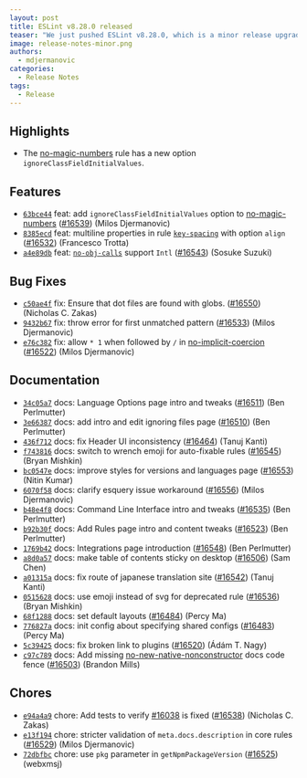 ```yaml
---
layout: post
title: ESLint v8.28.0 released
teaser: "We just pushed ESLint v8.28.0, which is a minor release upgrade of ESLint. This release adds some new features and fixes several bugs found in the previous release."
image: release-notes-minor.png
authors:
  - mdjermanovic
categories:
  - Release Notes
tags:
  - Release
---
```




## Highlights

* The [no-magic-numbers](/docs/latest/rules/no-magic-numbers) rule has a new option `ignoreClassFieldInitialValues`.




## Features


* [`63bce44`](https://github.com/eslint/eslint/commit/63bce44e7b6326e1e94fc7f6283df8de7bbac273) feat: add `ignoreClassFieldInitialValues` option to [no-magic-numbers](/docs/rules/no-magic-numbers) ([#16539](https://github.com/eslint/eslint/issues/16539)) (Milos Djermanovic)
* [`8385ecd`](https://github.com/eslint/eslint/commit/8385ecdbbe342211e20aebe76fa7affe8ec04c33) feat: multiline properties in rule [`key-spacing`](/docs/rules/key-spacing) with option `align` ([#16532](https://github.com/eslint/eslint/issues/16532)) (Francesco Trotta)
* [`a4e89db`](https://github.com/eslint/eslint/commit/a4e89dbe85589dab982885872dc206e090c27b3c) feat: [`no-obj-calls`](/docs/rules/no-obj-calls) support `Intl` ([#16543](https://github.com/eslint/eslint/issues/16543)) (Sosuke Suzuki)






## Bug Fixes


* [`c50ae4f`](https://github.com/eslint/eslint/commit/c50ae4f840d1ee9dc7b80a46c887398c0ec0a67c) fix: Ensure that dot files are found with globs. ([#16550](https://github.com/eslint/eslint/issues/16550)) (Nicholas C. Zakas)
* [`9432b67`](https://github.com/eslint/eslint/commit/9432b67f76ddd7b8a73d37e8a041a9ff25822f0c) fix: throw error for first unmatched pattern ([#16533](https://github.com/eslint/eslint/issues/16533)) (Milos Djermanovic)
* [`e76c382`](https://github.com/eslint/eslint/commit/e76c3827727b48c16af8467c02c31160e5595d83) fix: allow `* 1` when followed by `/` in [no-implicit-coercion](/docs/rules/no-implicit-coercion) ([#16522](https://github.com/eslint/eslint/issues/16522)) (Milos Djermanovic)




## Documentation


* [`34c05a7`](https://github.com/eslint/eslint/commit/34c05a779ada3142995392ae12978461900088df) docs: Language Options page intro and tweaks ([#16511](https://github.com/eslint/eslint/issues/16511)) (Ben Perlmutter)
* [`3e66387`](https://github.com/eslint/eslint/commit/3e663873c97773ab1ecdff54aaa122075d5bb389) docs: add intro and edit ignoring files page ([#16510](https://github.com/eslint/eslint/issues/16510)) (Ben Perlmutter)
* [`436f712`](https://github.com/eslint/eslint/commit/436f712843360f98b2bd63256bf0c4f77013b54c) docs: fix Header UI inconsistency ([#16464](https://github.com/eslint/eslint/issues/16464)) (Tanuj Kanti)
* [`f743816`](https://github.com/eslint/eslint/commit/f74381696703d8eed0e175d42f96904a3d1cb4cb) docs: switch to wrench emoji for auto-fixable rules ([#16545](https://github.com/eslint/eslint/issues/16545)) (Bryan Mishkin)
* [`bc0547e`](https://github.com/eslint/eslint/commit/bc0547eb149a1e04211826662d2d798fb331983d) docs: improve styles for versions and languages page ([#16553](https://github.com/eslint/eslint/issues/16553)) (Nitin Kumar)
* [`6070f58`](https://github.com/eslint/eslint/commit/6070f58d802d77c6c781c6bc1f554eef8b3d8f68) docs: clarify esquery issue workaround ([#16556](https://github.com/eslint/eslint/issues/16556)) (Milos Djermanovic)
* [`b48e4f8`](https://github.com/eslint/eslint/commit/b48e4f89c59bd1c5408e3db492a0e95a402820bd) docs: Command Line Interface intro and tweaks ([#16535](https://github.com/eslint/eslint/issues/16535)) (Ben Perlmutter)
* [`b92b30f`](https://github.com/eslint/eslint/commit/b92b30f93db64314827305b552cbb832c63fa949) docs: Add Rules page intro and content tweaks ([#16523](https://github.com/eslint/eslint/issues/16523)) (Ben Perlmutter)
* [`1769b42`](https://github.com/eslint/eslint/commit/1769b423392512db4adf1eff75896c1ac0c3606b) docs: Integrations page introduction ([#16548](https://github.com/eslint/eslint/issues/16548)) (Ben Perlmutter)
* [`a8d0a57`](https://github.com/eslint/eslint/commit/a8d0a57cbc29a917258df41d3254ecd29bcf61ab) docs: make table of contents sticky on desktop ([#16506](https://github.com/eslint/eslint/issues/16506)) (Sam Chen)
* [`a01315a`](https://github.com/eslint/eslint/commit/a01315a7d8f3a70468b7a644fde01d6983778c6b) docs: fix route of japanese translation site ([#16542](https://github.com/eslint/eslint/issues/16542)) (Tanuj Kanti)
* [`0515628`](https://github.com/eslint/eslint/commit/05156285396eba9ce3d3a0990a8c89d5bc229636) docs: use emoji instead of svg for deprecated rule ([#16536](https://github.com/eslint/eslint/issues/16536)) (Bryan Mishkin)
* [`68f1288`](https://github.com/eslint/eslint/commit/68f12882fbaeda8ffb26425d42d261346ff5af51) docs: set default layouts ([#16484](https://github.com/eslint/eslint/issues/16484)) (Percy Ma)
* [`776827a`](https://github.com/eslint/eslint/commit/776827a1748da88a25e7903bd794f5439de922b5) docs: init config about specifying shared configs ([#16483](https://github.com/eslint/eslint/issues/16483)) (Percy Ma)
* [`5c39425`](https://github.com/eslint/eslint/commit/5c39425fc55ecc0b97bbd07ac22654c0eb4f789c) docs: fix broken link to plugins ([#16520](https://github.com/eslint/eslint/issues/16520)) (Ádám T. Nagy)
* [`c97c789`](https://github.com/eslint/eslint/commit/c97c7897686ac4dc2828537d6a017f3c99f7d905) docs: Add missing [no-new-native-nonconstructor](/docs/rules/no-new-native-nonconstructor) docs code fence ([#16503](https://github.com/eslint/eslint/issues/16503)) (Brandon Mills)








## Chores


* [`e94a4a9`](https://github.com/eslint/eslint/commit/e94a4a95ee301b0344d3292c37a0b29d8e18ab30) chore: Add tests to verify [#16038](https://github.com/eslint/eslint/issues/16038) is fixed ([#16538](https://github.com/eslint/eslint/issues/16538)) (Nicholas C. Zakas)
* [`e13f194`](https://github.com/eslint/eslint/commit/e13f194f89f591730aa955f7b62192c7e8296069) chore: stricter validation of `meta.docs.description` in core rules ([#16529](https://github.com/eslint/eslint/issues/16529)) (Milos Djermanovic)
* [`72dbfbc`](https://github.com/eslint/eslint/commit/72dbfbc0c45d2b9d19b21c6a5a6b4ca71403ffbf) chore: use `pkg` parameter in `getNpmPackageVersion` ([#16525](https://github.com/eslint/eslint/issues/16525)) (webxmsj)


